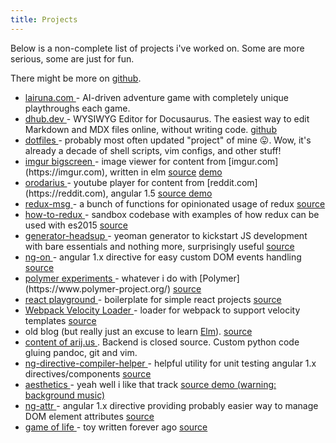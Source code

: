 ```yaml
---
title: Projects
---
```


Below is a non-complete list of projects i've worked on. Some are more serious, some are just for fun.

There might be more on [github](https://github.com/argshook?tab=repositories).

- <a href="https://lairuna.com/" target="_blank">
    lairuna.com
      </a> - AI-driven adventure game with completely unique playthroughs
  each game.
- <a href="https://dhub.dev/" target="_blank">
    dhub.dev
  </a> - WYSIWYG Editor for Docusaurus. The easiest way to edit Markdown and MDX
  files online, without writing code. <a href="https://github.com/dhub-dev" target="_blank">
      github
    </a>
- <a href="https://github.com/argshook/dotfiles" target="_blank">
      dotfiles
    </a> - probably most often updated "project" of mine 😛. Wow, it's already a decade of shell scripts, vim configs, and other stuff!
- <a href="https://github.com/argshook/imgur-bigscreen" target="_blank">
    imgur bigscreen
  </a> - image viewer for content from [imgur.com](https://imgur.com), written in
  elm <a href="https://github.com/argshook/imgur-bigscreen" target="_blank">source</a> <a href="https://argshook.github.io/imgur-bigscreen" target="_blank">
      demo
    </a>
- <a href="https://github.com/argshook/orodarius" target="_blank">
    orodarius
  </a> - youtube player for content from [reddit.com](https://reddit.com), angular
  1.5 
    <a href="https://github.com/argshook/orodarius" target="_blank">
      source
    </a>
    <a href="https://argshook.github.io/orodarius" target="_blank">
      demo
    </a>
- <a href="https://github.com/argshook/redux-msg" target="_blank">
    redux-msg
  </a> - a bunch of functions for opinionated usage of redux 
    <a href="https://github.com/argshook/redux-msg" target="_blank">
      source
    </a>
- <a href="https://github.com/argshook/how-to-redux" target="_blank">
    how-to-redux
  </a> - sandbox codebase with examples of how redux can be used with es2015 
    <a href="https://github.com/argshook/how-to-redux" target="_blank">
      source
    </a>
- <a href="https://github.com/argshook/generator-headsup" target="_blank">
    generator-headsup
  </a> - yeoman generator to kickstart JS development with bare essentials and nothing
  more, surprisingly useful 
    <a href="https://github.com/argshook/generator-headsup" target="_blank">
      source
    </a>
- <a href="https://github.com/argshook/ng-on" target="_blank">
    ng-on
  </a> - angular 1.x directive for easy custom DOM events handling 
    <a href="https://github.com/argshook/ng-on" target="_blank">
      source
    </a>
- <a href="https://github.com/argshook/polymer-experiments" target="_blank">
    polymer experiments
  </a> - whatever i do with [Polymer](https://www.polymer-project.org/) 
    <a href="https://github.com/argshook/polymer-experiments" target="_blank">
      source
    </a>
- <a href="https://github.com/argshook/react-playground" target="_blank">
    react playground
  </a> - boilerplate for simple react projects 
    <a href="https://github.com/argshook/react-playground" target="_blank">
      source
    </a>
- <a
    href="https://github.com/argshook/velocity-injectable-loader"
    target="_blank">
  Webpack Velocity Loader
  </a> - loader for webpack to support velocity templates
  <a
      href="https://github.com/argshook/velocity-injectable-loader"
      target="_blank">
  source
  </a>
- old blog (but really just an excuse to learn [Elm](https://elm-lang.org/)).
  <a href="https://github.com/argshook/argshook.github.io" target="_blank">
  source
  </a>
- <a href="https://github.com/argshook/zettelkasten" target="_blank">
    content of arij.us
  </a>
  . Backend is closed source. Custom python code gluing pandoc, git and vim.
- <a
    href="https://github.com/argshook/ng-directive-compiler-helper"
    target="_blank">
  ng-directive-compiler-helper
  </a> - helpful utility for unit testing angular 1.x directives/components
  <a
      href="https://github.com/argshook/ng-directive-compiler-helper"
      target="_blank">
  source
  </a>
- <a href="https://github.com/argshook/aesthetics" target="_blank">
    aesthetics
  </a> - yeah well i like that track 
    <a href="https://github.com/argshook/aesthetics" target="_blank">
      source
    </a>
    <a href="https://argshook.github.io/aesthetics" target="_blank">
      demo (warning: background music)
    </a>
- <a href="https://github.com/argshook/ng-attr" target="_blank">
    ng-attr
  </a> - angular 1.x directive providing probably easier way to manage DOM element
  attributes 
    <a href="https://github.com/argshook/ng-attr" target="_blank">
      source
    </a>
- <a href="https://argshook.github.io/gameOfLife/" target="_blank">
    game of life
  </a> - toy written forever ago 
    <a href="https://github.com/argshook/gameOfLife" target="_blank">
      source
    </a>
